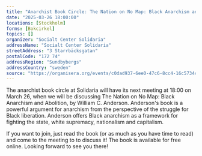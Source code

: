 ```yaml
---
title: "Anarchist Book Circle: The Nation on No Map: Black Anarchism and Abolition"
date: "2025-03-26 18:00:00"
locations: [Stockholm]
forms: [Bokcirkel]
topics: []
organizer: "Socialt Center Solidaria"
addressName: "Socialt Center Solidaria"
streetAddress: "3 Starrbäcksgatan"
postalCode: "172 74"
addressRegion: "Sundbybergs"
addressCountry: "sweden"
source: "https://organisera.org/events/c0dad937-6ee0-47c6-8cc4-16c5734ca50f"
---
```

The anarchist book circle at Solidaria will have its next meeting at 18:00 on March 26, when we will be discussing The Nation on No Map: Black Anarchism and Abolition, by William C. Anderson. Anderson's book is a powerful argument for anarchism from the perspective of the struggle for Black liberation. Anderson offers Black anarchism as a framework for fighting the state, white supremacy, nationalism and capitalism.

If you want to join, just read the book (or as much as you have time to read) and come to the meeting to to discuss it! The book is available for free online. Looking forward to see you there!